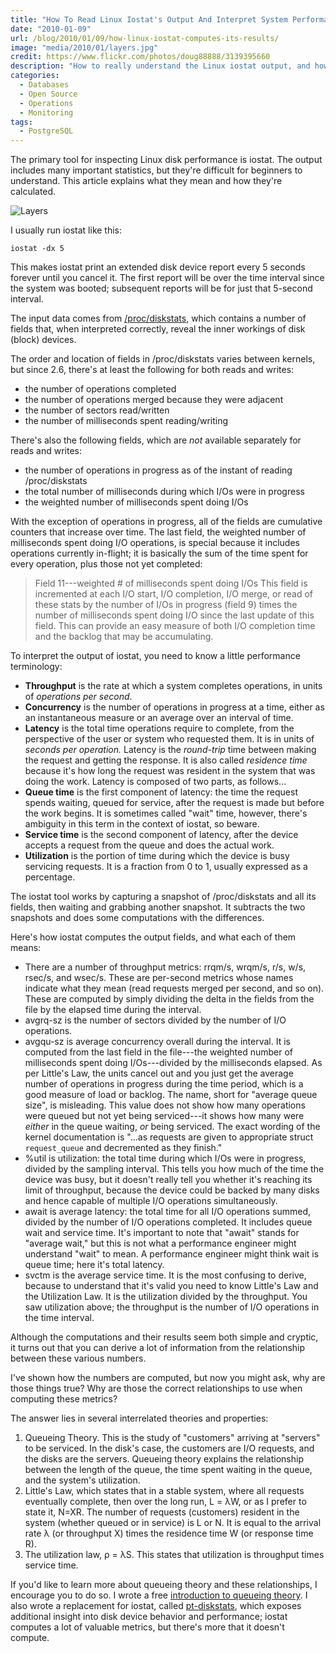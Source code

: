 ```yaml
---
title: "How To Read Linux Iostat's Output And Interpret System Performance"
date: "2010-01-09"
url: /blog/2010/01/09/how-linux-iostat-computes-its-results/
image: "media/2010/01/layers.jpg"
credit: https://www.flickr.com/photos/doug88888/3139395660
description: "How to really understand the Linux iostat output, and how it computes metrics such as await, queue size, and utilization."
categories:
  - Databases
  - Open Source
  - Operations
  - Monitoring
tags:
  - PostgreSQL
---
```


The primary tool for inspecting Linux disk performance is iostat. The output
includes many important statistics, but they're difficult for beginners to
understand. This article explains what they mean and how they're calculated.

![Layers](/media/2010/01/layers.jpg)

<!--more-->

I usually run iostat like this:

    iostat -dx 5

This makes iostat print an extended disk device report every 5 seconds forever
until you cancel it. The first report will be over the time interval since the
system was booted; subsequent reports will be for just that 5-second interval.

The input data comes from [/proc/diskstats](http://www.mjmwired.net/kernel/Documentation/iostats.txt), which contains a number of fields that, when interpreted correctly, reveal the inner workings of disk (block) devices.

The order and location of fields in /proc/diskstats varies between kernels, but
since 2.6, there's at least the following for both reads and writes:

- the number of operations completed
- the number of operations merged because they were adjacent
- the number of sectors read/written
- the number of milliseconds spent reading/writing

There's also the following fields, which are *not* available separately for reads and writes:

- the number of operations in progress as of the instant of reading /proc/diskstats
- the total number of milliseconds during which I/Os were in progress
- the weighted number of milliseconds spent doing I/Os

With the exception of operations in progress, all of the fields are
cumulative counters that increase over time. The last field, the weighted number
of milliseconds spent doing I/O operations, is special because it includes
operations currently in-flight; it is basically the sum of the time spent for
every operation, plus those not yet completed:

> Field 11---weighted # of milliseconds spent doing I/Os This field is incremented at each I/O start, I/O completion, I/O merge, or read of these stats by the number of I/Os in progress (field 9) times the number of milliseconds spent doing I/O since the last update of this field. This can provide an easy measure of both I/O completion time and the backlog that may be accumulating. 

To interpret the output of iostat, you need to know a little performance
terminology:

- **Throughput** is the rate at which a system completes operations, in units of
  *operations per second*.
- **Concurrency** is the number of operations in progress at a time, either as
  an instantaneous measure or an average over an interval of time.
- **Latency** is the total time operations require to complete, from the
  perspective of the user or system who requested them. It is in units of
  *seconds per operation.* Latency is the *round-trip*
  time between making the request and getting the response. It is also called
  *residence time* because it's how long the request was resident in the system
  that was doing the work. Latency is composed of two parts, as follows...
- **Queue time** is the first component of latency: the time the request spends
  waiting, queued for service, after the request is made but before the work begins.
  It is sometimes called "wait" time, however, there's ambiguity in this term in
  the context of iostat, so beware.
- **Service time** is the second component of latency, after the device accepts
  a request from the queue and does the actual work.
- **Utilization** is the portion of time during which the device is busy
  servicing requests. It is a fraction from 0 to 1, usually expressed as a
  percentage.

The iostat tool works by capturing a snapshot of /proc/diskstats and all its fields,
then waiting and grabbing another snapshot. It subtracts the two snapshots and
does some computations with the differences.

Here's how iostat computes the output fields, and what each of them means:

*   There are a number of throughput metrics: rrqm/s, wrqm/s, r/s, w/s, rsec/s, and wsec/s. These are per-second metrics whose names indicate what they mean (read requests merged per second, and so on). These are computed by simply dividing the delta in the fields from the file by the elapsed time during the interval.
*   avgrq-sz is the number of sectors divided by the number of I/O operations.
*   avgqu-sz is average concurrency overall during the interval. It is computed from the last field in the file---the weighted number of milliseconds spent doing I/Os---divided by the milliseconds elapsed. As per Little's Law, the units cancel out and you just get the average number of operations in progress during the time period, which is a good measure of load or backlog. The name, short for "average queue size", is misleading. This value does not show how many operations were queued but not yet being serviced---it shows how many were *either* in the queue waiting, *or* being serviced. The exact wording of the kernel documentation is "...as requests are given to appropriate struct `request_queue` and decremented as they finish."
*   %util is utilization: the total time during which I/Os were in progress, divided by the sampling interval. This tells you how much of the time the device was busy, but it doesn't really tell you whether it's reaching its limit of throughput, because the device could be backed by many disks and hence capable of multiple I/O operations simultaneously.
*   await is average latency: the total time for all I/O operations summed, divided by the number of I/O operations completed. It includes queue wait and service time. It's important to note that "await" stands for "average wait," but this is not what a performance engineer might understand "wait" to mean. A performance engineer might think wait is queue time; here it's total latency.
*   svctm is the average service time. It is the most confusing to derive, because to understand that it's valid you need to know Little's Law and the Utilization Law. It is the utilization divided by the throughput. You saw utilization above; the throughput is the number of I/O operations in the time interval.

Although the computations and their results seem both simple and cryptic, it turns out that you can derive a lot of information from the relationship between these various numbers.

I've shown how the numbers are computed, but now you might ask, why are those things true? Why are those the correct relationships to use when computing these metrics?

The answer lies in several interrelated theories and properties:

1. Queueing Theory. This is the study of "customers" arriving at "servers" to be
	serviced. In the disk's case, the customers are I/O requests, and the disks
	are the servers. Queueing theory explains the relationship between the length
	of the queue, the time spent waiting in the queue, and the system's
	utilization.
2. Little's Law, which 
	states that in a stable system, where all requests eventually complete, then
	over the long run, L = &lambda;W, or as I prefer to state it, N=XR. The number of
	requests (customers) resident in the system (whether queued or in service) is
	L or N. It is equal to the arrival rate &lambda; (or throughput X) times the
	residence time W (or response time R).
3. The utilization law, &rho; = &lambda;S. This states that utilization is
	throughput times service time.

If you'd like to learn more about queueing theory and these relationships, I
encourage you to do so. I wrote a free [introduction to queueing
theory](https://www.vividcortex.com/resources/queueing-theory/).
I also wrote a replacement for iostat, called
[pt-diskstats](https://www.percona.com/doc/percona-toolkit/LATEST/pt-diskstats.html),
which exposes additional insight into disk device behavior and performance;
iostat computes a lot of valuable metrics, but there's more that it doesn't
compute.


